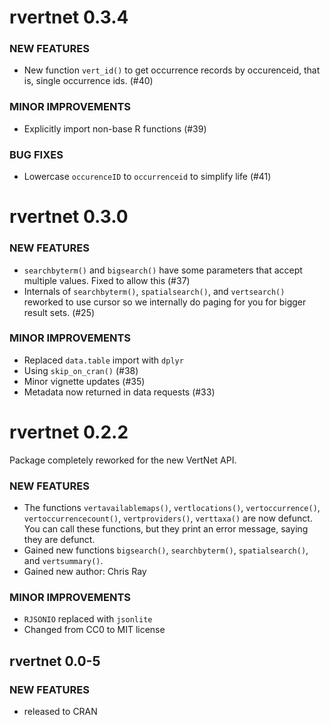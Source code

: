 rvertnet 0.3.4
===============

### NEW FEATURES

* New function `vert_id()` to get occurrence records by occurenceid, 
that is, single occurrence ids. (#40)

### MINOR IMPROVEMENTS

* Explicitly import non-base R functions (#39)

### BUG FIXES

* Lowercase `occurenceID` to `occurrenceid` to simplify life (#41)

rvertnet 0.3.0
===============

### NEW FEATURES

* `searchbyterm()` and `bigsearch()` have some parameters that accept multiple values.
Fixed to allow this (#37)
* Internals of `searchbyterm()`, `spatialsearch()`, and `vertsearch()` reworked to 
use cursor so we internally do paging for you for bigger result sets. (#25) 

### MINOR IMPROVEMENTS

* Replaced `data.table` import with `dplyr`
* Using `skip_on_cran()` (#38)
* Minor vignette updates (#35)
* Metadata now returned in data requests (#33)

rvertnet 0.2.2
===============

Package completely reworked for the new VertNet API.

### NEW FEATURES

* The functions `vertavailablemaps()`, `vertlocations()`, 
`vertoccurrence()`, `vertoccurrencecount()`, `vertproviders()`, 
`verttaxa()` are now defunct. You can call these functions, but 
they print an error message, saying they are defunct.
* Gained new functions `bigsearch()`, `searchbyterm()`, 
`spatialsearch()`, and `vertsummary()`.
* Gained new author: Chris Ray

### MINOR IMPROVEMENTS

* `RJSONIO` replaced with `jsonlite`
* Changed from CC0 to MIT license

rvertnet 0.0-5
------------

### NEW FEATURES 

* released to CRAN

